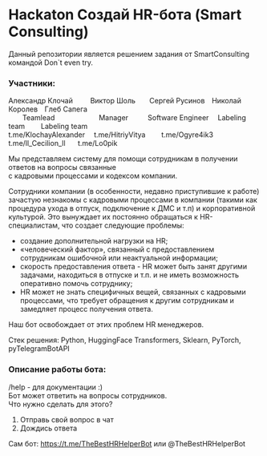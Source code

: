 # Hackaton Создай HR-бота (Smart Consulting)

Данный репозитории является решением задания от SmartConsulting командой Don`t even try.

### Участники:

Александр Клочай&ensp;&ensp;&ensp;&emsp;Виктор Шоль&ensp;&ensp;&emsp;Сергей Русинов&ensp;&ensp;Николай Королев&ensp;&ensp;Глеб Сапега  
&emsp;&emsp;Teamlead &emsp;&emsp;&emsp;&emsp;&emsp;&emsp;Manager	&emsp;&emsp;&ensp;Software Engineer	 &emsp;Labeling team	&emsp;&emsp;Labeling team  
t.me/KlochayAlexander  &ensp;&ensp;t.me/HitriyVitya	&emsp;&emsp;t.me/Ogyre4ik3	&emsp;t.me/ll_Cecilion_ll	 &emsp;&ensp;t.me/Lo0pik


Мы представляем систему для помощи сотрудникам в получении ответов на вопросы связанные  
с кадровыми процессами и кодексом компании.  

Сотрудники компании (в особенности, недавно приступившие к работе) зачастую незнакомы с
кадровыми процессами в компании (такими как процедура ухода в отпуск, подключение к ДМС и т.п)
и корпоративной культурой. Это вынуждает их постоянно обращаться к HR-специалистам, что
создает следующие проблемы:
- создание дополнительной нагрузки на HR;
- «человеческий фактор», связанный с предоставлением сотрудникам ошибочной или неактуальной
информации;
- скорость предоставления ответа - HR может быть занят другими задачами, находиться в отпуске и
т.п. и не иметь возможность оперативно помочь сотруднику;
- HR может не знать специфичных вещей, связанных с кадровыми процессами, что требует
обращения к другим сотрудникам и замедляет процесс получения ответа.

Наш бот освобождает от этих проблем HR менеджеров.

Стек решения: Python, HuggingFace Transformers, Sklearn, PyTorch, pyTelegramBotAPI


### Описание работы бота:
/help - для документации :)  
Бот может ответить на вопросы сотрудников.  
Что нужно сделать для этого?
1. Отправь свой вопрос в чат
2. Дождись ответа

Сам бот: https://t.me/TheBestHRHelperBot или @TheBestHRHelperBot

